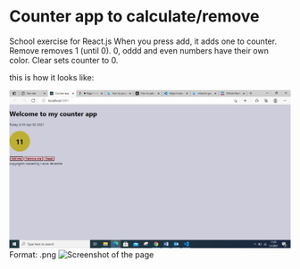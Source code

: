 # Counter app to calculate/remove

School exercise for React.js When you press add, it adds one to counter. Remove removes 1 (until 0). 0, oddd and even numbers have their own color. Clear sets counter to 0.

this is how it looks like:

![Screenshot](screenshot.png)
Format: .png ![Screenshot of the page](url)

